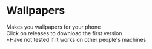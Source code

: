 # Wallpapers
Makes you wallpapers for your phone
<br>
Click on releases to download the first version
<br>
*Have not tested if it works on other people's machines
